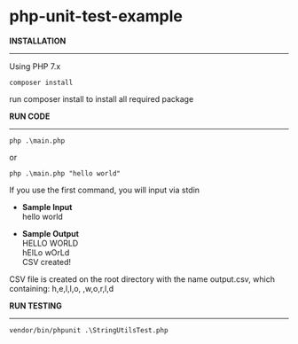 # php-unit-test-example
 
**INSTALLATION**
<hr>

Using PHP 7.x
```
composer install
```
run composer install to install all required package


**RUN CODE**
<hr>

```
php .\main.php
```
or
```
php .\main.php "hello world"
```
If you use the first command, you will input via stdin  

- **Sample Input**  
hello world  

- **Sample Output**  
HELLO WORLD  
hElLo wOrLd  
CSV created!  

CSV file is created on the root directory with the name output.csv, which containing:
h,e,l,l,o, ,w,o,r,l,d

**RUN TESTING**
<hr>

```
vendor/bin/phpunit .\StringUtilsTest.php
```